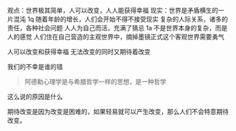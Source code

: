 观点：世界极其简单，人可以改变，人人能获得幸福
现实：世界是矛盾横生的一片混沌
1q
随着年龄的增长，人们会开始不得不接受现实
复杂的人际关系，诸多的责任，各种社会问题
人人为自己而活，充满了猜忌
1a
不是世界本身的复杂，而是人的感觉
人们住在自己营造的主观世界中，摘掉墨镜正式这个客观世界需要勇气

人可以改变和获得幸福
无法改变的同时又期待着改变

我们的不幸是谁的错

>阿德勒心理学是与希腊哲学一样的思想，是一种哲学

这么说的原因是什么

期待改变是因为改变是困难的，如果轻易就可以产生改变，那么人们不会特意期待改变。

